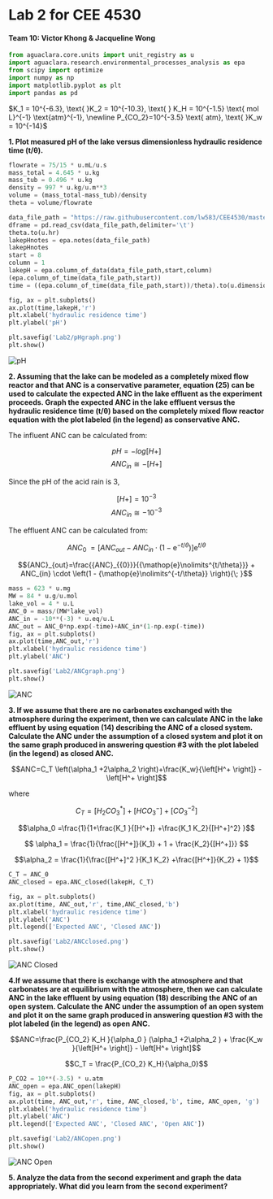 # Lab 2 for CEE 4530


#### Team 10: Victor Khong & Jacqueline Wong ####

```python
from aguaclara.core.units import unit_registry as u
import aguaclara.research.environmental_processes_analysis as epa
from scipy import optimize
import numpy as np
import matplotlib.pyplot as plt
import pandas as pd
```

$K_1 = 10^{-6.3}, \text{ }K_2 = 10^{-10.3}, \text{ }
K_H = 10^{-1.5} \text{ mol L}^{-1} \text{atm}^{-1}, \newline P_{CO_2}=10^{-3.5} \text{ atm}, \text{ }K_w = 10^{-14}$

<b>1. Plot measured pH of the lake versus dimensionless hydraulic residence time (t/θ).</b>

```python
flowrate = 75/15 * u.mL/u.s
mass_total = 4.645 * u.kg
mass_tub = 0.496 * u.kg
density = 997 * u.kg/u.m**3
volume = (mass_total-mass_tub)/density
theta = volume/flowrate

data_file_path = "https://raw.githubusercontent.com/lw583/CEE4530/master/Lab2/lab2_datasheet.txt"
dframe = pd.read_csv(data_file_path,delimiter='\t')
theta.to(u.hr)
lakepHnotes = epa.notes(data_file_path)
lakepHnotes
start = 8
column = 1
lakepH = epa.column_of_data(data_file_path,start,column)
(epa.column_of_time(data_file_path,start))
time = ((epa.column_of_time(data_file_path,start))/theta).to(u.dimensionless)

fig, ax = plt.subplots()
ax.plot(time,lakepH,'r')
plt.xlabel('hydraulic residence time')
plt.ylabel('pH')

plt.savefig('Lab2/pHgraph.png')
plt.show()
```
![pH](https://raw.githubusercontent.com/lw583/CEE4530/master/Lab2/pHgraph.png)

<b>2. Assuming that the lake can be modeled as a completely mixed flow reactor and that ANC is a conservative parameter, equation (25) can be used to calculate the expected ANC in the lake effluent as the experiment proceeds. Graph the expected ANC in the lake effluent versus the hydraulic residence time (t/θ) based on the completely mixed flow reactor equation with the plot labeled (in the legend) as conservative ANC.</b>

The influent ANC can be calculated from:

$$ pH = -log{[H+]}$$
$$ ANC_{in} ≅−[H+]$$

Since the pH of the acid rain is 3,

$$ [H+] = 10^{-3} $$
$$ ANC_{in} ≅ -10^{-3} $$

The effluent ANC can be calculated from:

$${ANC}_{{0}} {\; }=\left[{ANC}_{out} - ANC_{in} \cdot \left(1 - {\mathop{e}\nolimits^{-t/\theta}} \right)\right]{\mathop{e}\nolimits^{t/\theta}}$$

$${ANC}_{out}=\frac{{ANC}_{{0}}}{{\mathop{e}\nolimits^{t/\theta}}} + ANC_{in} \cdot \left(1 - {\mathop{e}\nolimits^{-t/\theta}} \right){\; }$$

```python
mass = 623 * u.mg
MW = 84 * u.g/u.mol
lake_vol = 4 * u.L
ANC_0 = mass/(MW*lake_vol)
ANC_in = -10**(-3) * u.eq/u.L
ANC_out = ANC_0*np.exp(-time)+ANC_in*(1-np.exp(-time))
fig, ax = plt.subplots()
ax.plot(time,ANC_out,'r')
plt.xlabel('hydraulic residence time')
plt.ylabel('ANC')

plt.savefig('Lab2/ANCgraph.png')
plt.show()
```

![ANC](https://raw.githubusercontent.com/lw583/CEE4530/master/Lab2/ANCgraph.png)

<b>3. If we assume that there are no carbonates exchanged with the atmosphere during the experiment, then we can calculate ANC in the lake effluent by using equation (14) describing the ANC of a closed system. Calculate the ANC under the assumption of a closed system and plot it on the same graph produced in answering question #3 with the plot labeled (in the legend) as closed ANC.</b>

$$ANC=C_T \left(\alpha_1 +2\alpha_2 \right)+\frac{K_w}{\left[H^+ \right]} - \left[H^+ \right]$$

where

$$C_T = \left[H_2{CO}_3^* \right] + \left[{HCO}_3^- \right]+\left[{CO}_3^{-2} \right]$$

$$\alpha_0 =\frac{1}{1+\frac{K_1 }{[H^+]} +\frac{K_1 K_2}{[H^+]^2} }$$

$$ \alpha_1 = \frac{1}{\frac{[H^+]}{K_1} + 1 + \frac{K_2}{[H^+]}} $$

$$\alpha_2 = \frac{1}{\frac{[H^+]^2 }{K_1 K_2} +\frac{[H^+]}{K_2} + 1}$$

```python
C_T = ANC_0
ANC_closed = epa.ANC_closed(lakepH, C_T)

fig, ax = plt.subplots()
ax.plot(time, ANC_out,'r', time,ANC_closed,'b')
plt.xlabel('hydraulic residence time')
plt.ylabel('ANC')
plt.legend(['Expected ANC', 'Closed ANC'])

plt.savefig('Lab2/ANCclosed.png')
plt.show()

```
![ANC Closed](https://raw.githubusercontent.com/lw583/CEE4530/master/Lab2/ANCclosed.png)

<b>4.If we assume that there is exchange with the atmosphere and that carbonates are at equilibrium with the atmosphere, then we can calculate ANC in the lake effluent by using equation (18) describing the ANC of an open system. Calculate the ANC under the assumption of an open system and plot it on the same graph produced in answering question #3 with the plot labeled (in the legend) as open ANC.</b>

$$ANC=\frac{P_{CO_2} K_H }{\alpha_0 } (\alpha_1 +2\alpha_2 ) + \frac{K_w }{\left[H^+ \right]} - \left[H^+ \right]$$

$$C_T = \frac{P_{CO_2} K_H}{\alpha_0}$$

```python
P_CO2 = 10**(-3.5) * u.atm
ANC_open = epa.ANC_open(lakepH)
fig, ax = plt.subplots()
ax.plot(time, ANC_out,'r', time, ANC_closed,'b', time, ANC_open, 'g')
plt.xlabel('hydraulic residence time')
plt.ylabel('ANC')
plt.legend(['Expected ANC', 'Closed ANC', 'Open ANC'])

plt.savefig('Lab2/ANCopen.png')
plt.show()
```

![ANC Open](https://raw.githubusercontent.com/lw583/CEE4530/master/Lab2/ANCopen.png)

<b>5. Analyze the data from the second experiment and graph the data appropriately. What did you learn from the second experiment?</b>
